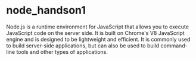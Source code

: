 # node_handson1
<p>Node.js is a runtime environment for JavaScript that allows you to execute JavaScript code on the server side. It is built on Chrome's V8 JavaScript engine and is designed to be lightweight and efficient. It is commonly used to build server-side applications, but can also be used to build command-line tools and other types of applications.</p>

